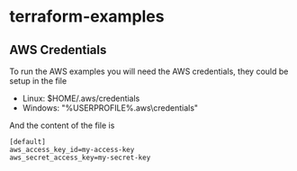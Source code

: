 # terraform-examples

## AWS Credentials

To run the AWS examples you will need the AWS credentials, they could be setup in the file

- Linux: $HOME/.aws/credentials
- Windows: "%USERPROFILE%\.aws\credentials"

And the content of the file is

```
[default]
aws_access_key_id=my-access-key
aws_secret_access_key=my-secret-key
```

